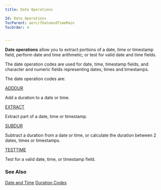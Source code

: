 ```yaml
---
title: Date Operations

Id: Date_Operations
TocParent: aerLrfDateandTimeMain
TocOrder: 4


---
```


**Date operations** allow you to extract portions of a date, time or timestamp field, perform date and time arithmetic; or test for valid date and time fields. 

The date operation codes are used for date, time, timestamp fields, and character and numeric fields representing dates, times and timestamps. 

The date operation codes are:

[ADDDUR](ADDHANDLER.html)

Add a duration to a date or time.


[EXTRACT](EXTRACT.html)

Extract part of a date, time or timestamp.


[SUBDUR](SUBDUR.html)

Subtract a duration from a date or time, or calculate the duration between 2
                dates, times or timestamps.


[TESTTIME](TESTTIME.html)

Test for a valid date, time, or timestamp field.


### See Also
[Date and Time](aerLrfDateandTimeMain.html)
[Duration Codes](Duration_Codes.html) 
